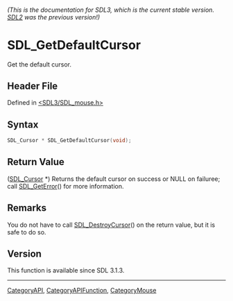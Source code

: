 ###### (This is the documentation for SDL3, which is the current stable version. [SDL2](https://wiki.libsdl.org/SDL2/) was the previous version!)
# SDL_GetDefaultCursor

Get the default cursor.

## Header File

Defined in [<SDL3/SDL_mouse.h>](https://github.com/libsdl-org/SDL/blob/main/include/SDL3/SDL_mouse.h)

## Syntax

```c
SDL_Cursor * SDL_GetDefaultCursor(void);
```

## Return Value

([SDL_Cursor](SDL_Cursor) *) Returns the default cursor on success or NULL
on failuree; call [SDL_GetError](SDL_GetError)() for more information.

## Remarks

You do not have to call [SDL_DestroyCursor](SDL_DestroyCursor)() on the
return value, but it is safe to do so.

## Version

This function is available since SDL 3.1.3.

----
[CategoryAPI](CategoryAPI), [CategoryAPIFunction](CategoryAPIFunction), [CategoryMouse](CategoryMouse)

